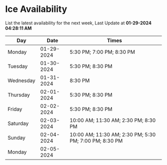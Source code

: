 # Ice Availability

List the latest availability for the next week, Last Update at **01-29-2024 04:28:11 AM**

| Day         | Date        | Times       |
| ----------- | ----------- | ----------- |
|Monday|01-29-2024|5:30 PM; 7:00 PM; 8:30 PM|
|Tuesday|01-30-2024|5:30 PM; 8:30 PM|
|Wednesday|01-31-2024|8:30 PM|
|Thursday|02-01-2024|5:30 PM; 8:30 PM|
|Friday|02-02-2024|5:30 PM; 8:30 PM|
|Saturday|02-03-2024|10:00 AM; 11:30 AM; 2:30 PM; 8:30 PM|
|Sunday|02-04-2024|10:00 AM; 11:30 AM; 2:30 PM; 5:30 PM; 7:00 PM; 8:30 PM|
|Monday|02-05-2024||

